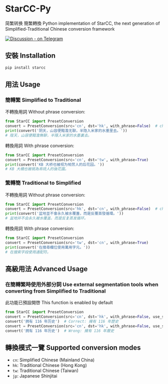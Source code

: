 # StarCC-Py

简繁转换 簡繁轉換 Python implementation of StarCC, the next generation of Simplified-Traditional Chinese conversion framework

[![Discussion - on Telegram](https://img.shields.io/badge/Discussion-on_Telegram-2ca5e0?logo=telegram)](https://t.me/+jOyC1UnIqZE3OGQ1)

## 安裝 Installation

```sh
pip install starcc
```

## 用法 Usage

### 簡轉繁 Simplified to Traditional

不轉換用詞 Without phrase conversion:

```python
from StarCC import PresetConversion
convert = PresetConversion(src='cn', dst='hk', with_phrase=False)  # change to `dst='tw'` for Taiwan mode
print(convert('阴天，山容便黯澹无聊，半隐入米家的水墨里去。'))
# 陰天，山容便黯澹無聊，半隱入米家的水墨裏去。
```

轉換用詞 With phrase conversion:

```python
from StarCC import PresetConversion
convert = PresetConversion(src='cn', dst='tw', with_phrase=True)
print(convert('KB 大桥也被视为帕劳人的后花园。'))
# KB 大橋也被視為帛琉人的後花園。
```

### 繁轉簡 Traditional to Simplified

不轉換用詞 Without phrase conversion:

```python
from StarCC import PresetConversion
convert = PresetConversion(src='hk', dst='cn', with_phrase=False)  # change to `dst='tw'` for Taiwan mode
print(convert('盆地並不會永久被水覆蓋，而是反覆蒸發循環。'))
# 盆地并不会永久被水覆盖，而是反复蒸发循环。
```

轉換用詞 With phrase conversion:

```python
from StarCC import PresetConversion
convert = PresetConversion(src='tw', dst='cn', with_phrase=True)
print(convert('在搜尋欄位使用萬用字元。'))
# 在搜索字段使用通配符。
```

## 高級用法 Advanced Usage

### 在簡轉繁時使用外部分詞 Use external segmentation tools when converting from Simplified to Traditional

此功能已預設開啓 This function is enabled by default

```python
from StarCC import PresetConversion
convert = PresetConversion(src='cn', dst='hk', with_phrase=False, use_seg=True)
convert('拥有 116 年历史')  # Correct: 擁有 116 年歷史
convert = PresetConversion(src='cn', dst='hk', with_phrase=False, use_seg=False)
convert('拥有 116 年历史')  # Wrong: 擁有 116 年曆史
```

## 轉換模式一覽 Supported conversion modes

- `cn`: Simplified Chinese (Mainland China)
- `hk`: Traditional Chinese (Hong Kong)
- `tw`: Traditional Chinese (Taiwan)
- `jp`: Japanese Shinjitai
